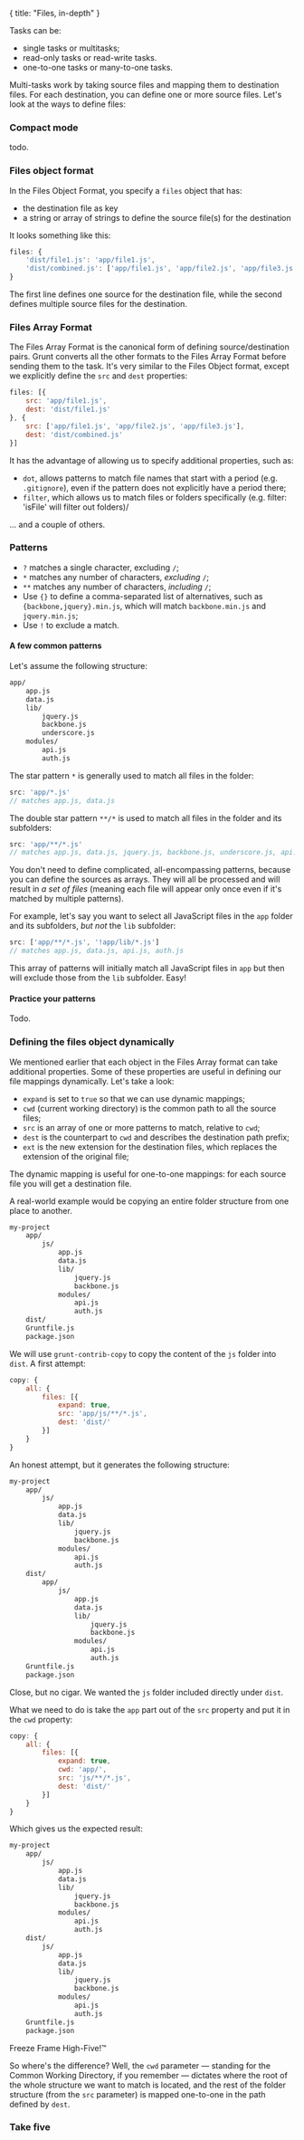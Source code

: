 {
  title: "Files, in-depth"
}

Tasks can be:

* single tasks or multitasks;
* read-only tasks or read-write tasks.
* one-to-one tasks or many-to-one tasks.

Multi-tasks work by taking source files and mapping them to destination files. For each destination, you can define one or more source files. Let's look at the ways to define files:

### Compact mode

todo.

### Files object format

In the Files Object Format, you specify a `files` object that has:

* the destination file as key
* a string or array of strings to define the source file(s) for the destination

It looks something like this:

```javascript
files: {
	'dist/file1.js': 'app/file1.js',
	'dist/combined.js': ['app/file1.js', 'app/file2.js', 'app/file3.js']
}
```

The first line defines one source for the destination file, while the second defines multiple source files for the destination.


### Files Array Format

The Files Array Format is the canonical form of defining source/destination pairs. Grunt converts all the other formats to the Files Array Format before sending them to the task. It's very similar to the Files Object format, except we explicitly define the `src` and `dest` properties:

```javascript
files: [{
	src: 'app/file1.js',
	dest: 'dist/file1.js'
}, {
	src: ['app/file1.js', 'app/file2.js', 'app/file3.js'],
	dest: 'dist/combined.js'
}]
```

It has the advantage of allowing us to specify additional properties, such as:

* `dot`, allows patterns to match file names that start with a period (e.g. `.gitignore`), even if the pattern does not explicitly have a period there;
* `filter`, which allows us to match files or folders specifically (e.g. filter: 'isFile' will filter out folders)/

... and a couple of others.

### Patterns

* `?` matches a single character, excluding `/`;
* `*` matches any number of characters, _excluding_ `/`;
* `**` matches any number of characters, _including_ `/`;
* Use `{}` to define a comma-separated list of alternatives, such as `{backbone,jquery}.min.js`, which will match `backbone.min.js` and `jquery.min.js`;
* Use `!` to exclude a match.

#### A few common patterns

Let's assume the following structure:

```bash
app/
	app.js
	data.js
	lib/
		jquery.js
		backbone.js
		underscore.js
	modules/
		api.js
		auth.js
```

The star pattern `*` is generally used to match all files in the folder:

```javascript
src: 'app/*.js'
// matches app.js, data.js
```

The double star pattern `**/*` is used to match all files in the folder and its subfolders:

```javascript
src: 'app/**/*.js'
// matches app.js, data.js, jquery.js, backbone.js, underscore.js, api.js, auth.js
```

You don't need to define complicated, all-encompassing patterns, because you can define the sources as arrays. They will all be processed and will result in _a set of files_ (meaning each file will appear only once even if it's matched by multiple patterns).

For example, let's say you want to select all JavaScript files in the `app` folder and its subfolders, _but not_ the `lib` subfolder:

```javascript
src: ['app/**/*.js', '!app/lib/*.js']
// matches app.js, data.js, api.js, auth.js
```

This array of patterns will initially match all JavaScript files in `app` but then will exclude those from the `lib` subfolder. Easy! 

#### Practice your patterns

Todo.

### Defining the files object dynamically

We mentioned earlier that each object in the Files Array format can take additional properties. Some of these properties are useful in defining our file mappings dynamically.
Let's take a look:

* `expand` is set to `true` so that we can use dynamic mappings;
* `cwd` (current working directory) is the common path to all the source files;
* `src` is an array of one or more patterns to match, relative to `cwd`;
* `dest` is the counterpart to `cwd` and describes the destination path prefix;
* `ext` is the new extension for the destination files, which replaces the extension of the original file; 

The dynamic mapping is useful for one-to-one mappings: for each source file you will get a destination file.

A real-world example would be copying an entire folder structure from one place to another.

```bash
my-project
	app/
		js/
			app.js
			data.js
			lib/
				jquery.js
				backbone.js
			modules/
				api.js
				auth.js
	dist/
	Gruntfile.js
	package.json
```

We will use `grunt-contrib-copy` to copy the content of the `js` folder into `dist`. A first attempt:

```javascript	
copy: {
	all: {
		files: [{
			expand: true,
			src: 'app/js/**/*.js',
			dest: 'dist/'
		}]
	}
}
```

An honest attempt, but it generates the following structure:

```bash
my-project
	app/
		js/
			app.js
			data.js
			lib/
				jquery.js
				backbone.js
			modules/
				api.js
				auth.js
	dist/
		app/
			js/
				app.js
				data.js
				lib/
					jquery.js
					backbone.js
				modules/
					api.js
					auth.js
	Gruntfile.js
	package.json
```

Close, but no cigar. We wanted the `js` folder included directly under `dist`.

What we need to do is take the `app` part out of the `src` property and put it in the `cwd` property:

```javascript
copy: {
	all: {
		files: [{
			expand: true,
			cwd: 'app/',
			src: 'js/**/*.js',
			dest: 'dist/'
		}]
	}
}
```

Which gives us the expected result:

```bash
my-project
	app/
		js/
			app.js
			data.js
			lib/
				jquery.js
				backbone.js
			modules/
				api.js
				auth.js
	dist/
		js/
			app.js
			data.js
			lib/
				jquery.js
				backbone.js
			modules/
				api.js
				auth.js
	Gruntfile.js
	package.json
```

Freeze Frame High-Five!&trade;

So where's the difference? Well, the `cwd` parameter &mdash; standing for the Common Working Directory, if you remember &mdash; dictates where the root of the whole structure we want to match is located, and the rest of the folder structure (from the `src` parameter) is mapped one-to-one in the path defined by `dest`.

### Take five

